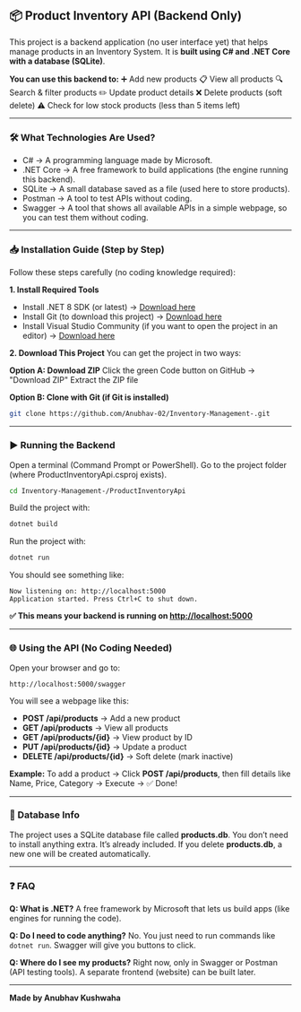 ## 📦 Product Inventory API (Backend Only)

This project is a backend application (no user interface yet) that helps manage products in an Inventory System.
It is **built using C# and .NET Core with a database (SQLite)**.

**You can use this backend to:**
➕ Add new products
📋 View all products
🔍 Search & filter products
✏️ Update product details
❌ Delete products (soft delete)
⚠️ Check for low stock products (less than 5 items left)

---

### 🛠 What Technologies Are Used?

* C# → A programming language made by Microsoft.
* .NET Core → A free framework to build applications (the engine running this backend).
* SQLite → A small database saved as a file (used here to store products).
* Postman → A tool to test APIs without coding.
* Swagger → A tool that shows all available APIs in a simple webpage, so you can test them without coding.

---

### 📥 Installation Guide (Step by Step)

Follow these steps carefully (no coding knowledge required):

**1. Install Required Tools**

* Install .NET 8 SDK (or latest) → [Download here](https://dotnet.microsoft.com/en-us/download)
* Install Git (to download this project) → [Download here](https://git-scm.com/downloads)
* Install Visual Studio Community (if you want to open the project in an editor) → [Download here](https://visualstudio.microsoft.com/vs/community/)

**2. Download This Project**
You can get the project in two ways:

**Option A: Download ZIP**
Click the green Code button on GitHub → "Download ZIP"
Extract the ZIP file

**Option B: Clone with Git (if Git is installed)**

```bash
git clone https://github.com/Anubhav-02/Inventory-Management-.git
```

---

### ▶️ Running the Backend

Open a terminal (Command Prompt or PowerShell).
Go to the project folder (where ProductInventoryApi.csproj exists).

```bash
cd Inventory-Management-/ProductInventoryApi
```

Build the project with:

```bash
dotnet build
```

Run the project with:

```bash
dotnet run
```

You should see something like:

```
Now listening on: http://localhost:5000
Application started. Press Ctrl+C to shut down.
```

**✅ This means your backend is running on [http://localhost:5000](http://localhost:5000)**

---

### 🌐 Using the API (No Coding Needed)

Open your browser and go to:

```
http://localhost:5000/swagger
```

You will see a webpage like this:

* **POST /api/products** → Add a new product
* **GET /api/products** → View all products
* **GET /api/products/{id}** → View product by ID
* **PUT /api/products/{id}** → Update a product
* **DELETE /api/products/{id}** → Soft delete (mark inactive)

**Example:**
To add a product → Click **POST /api/products**, then fill details like Name, Price, Category → Execute → ✅ Done!

---

### 📂 Database Info

The project uses a SQLite database file called **products.db**.
You don’t need to install anything extra. It’s already included.
If you delete **products.db**, a new one will be created automatically.

---

### ❓ FAQ

**Q: What is .NET?**
A free framework by Microsoft that lets us build apps (like engines for running the code).

**Q: Do I need to code anything?**
No. You just need to run commands like `dotnet run`. Swagger will give you buttons to click.

**Q: Where do I see my products?**
Right now, only in Swagger or Postman (API testing tools). A separate frontend (website) can be built later.

---

**Made by Anubhav Kushwaha**
